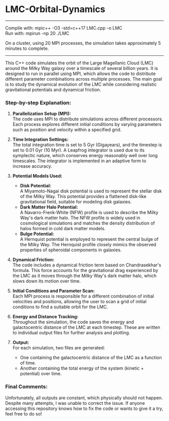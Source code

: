 # LMC-Orbital-Dynamics
------------
Compile with: mpic++ -O3 -std=c++17 LMC.cpp -o LMC  
Run with: mpirun -np 20 ./LMC  

On a cluster, using 20 MPI processes, the simulation takes approximately 5 minutes to complete.

------------

This C++ code simulates the orbit of the Large Magellanic Cloud (LMC) around the Milky Way galaxy over a timescale of several billion years. It is designed to run in parallel using MPI, which allows the code to distribute different parameter combinations across multiple processes. The main goal is to study the dynamical evolution of the LMC while considering realistic gravitational potentials and dynamical friction.

### Step-by-step Explanation:

1. **Parallelization Setup (MPI):**  
   The code uses MPI to distribute simulations across different processors. Each process explores different initial conditions by varying parameters such as position and velocity within a specified grid.

2. **Time Integration Settings:**  
   The total integration time is set to 5 Gyr (Gigayears), and the timestep is set to 0.01 Gyr (10 Myr). A Leapfrog integrator is used due to its symplectic nature, which conserves energy reasonably well over long timescales. The integrator is implemented in an adaptive form to increase accuracy.

3. **Potential Models Used:**
   - **Disk Potential:**  
     A Miyamoto-Nagai disk potential is used to represent the stellar disk of the Milky Way. This potential provides a flattened disk-like gravitational field, suitable for modeling disk galaxies.
   - **Dark Matter Halo Potential:**  
     A Navarro-Frenk-White (NFW) profile is used to describe the Milky Way's dark matter halo. The NFW profile is widely used in cosmological simulations and matches the density distribution of halos formed in cold dark matter models.
   - **Bulge Potential:**  
     A Hernquist potential is employed to represent the central bulge of the Milky Way. The Hernquist profile closely mimics the observed properties of spheroidal components in galaxies.

4. **Dynamical Friction:**  
   The code includes a dynamical friction term based on Chandrasekhar's formula. This force accounts for the gravitational drag experienced by the LMC as it moves through the Milky Way's dark matter halo, which slows down its motion over time.

5. **Initial Conditions and Parameter Scan:**  
   Each MPI process is responsible for a different combination of initial velocities and positions, allowing the user to scan a grid of initial conditions to find a suitable orbit for the LMC.

6. **Energy and Distance Tracking:**  
   Throughout the simulation, the code saves the energy and galactocentric distance of the LMC at each timestep. These are written to individual output files for further analysis and plotting.

7. **Output:**  
   For each simulation, two files are generated:
   - One containing the galactocentric distance of the LMC as a function of time.
   - Another containing the total energy of the system (kinetic + potential) over time.

### Final Comments:

Unfortunately, all outputs are constant, which physically should not happen. Despite many attempts, I was unable to correct the issue. If anyone accessing this repository knows how to fix the code or wants to give it a try, feel free to do so!
